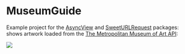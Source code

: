 # MuseumGuide

Example project for the [AsyncView](https://github.com/ralfebert/AsyncView) and [SweetURLRequest](https://github.com/ralfebert/SweetURLRequest) packages: shows artwork loaded from the [The Metropolitan Museum of Art API](https://metmuseum.github.io/):

<img src="https://box-swiftui-garden.fra1.cdn.digitaloceanspaces.com/museumguide_example.jpg"/>
